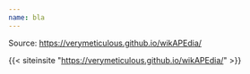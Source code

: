 ```yaml
---
name: bla
---
```

Source: https://verymeticulous.github.io/wikAPEdia/

{{< siteinsite "https://verymeticulous.github.io/wikAPEdia/" >}}
